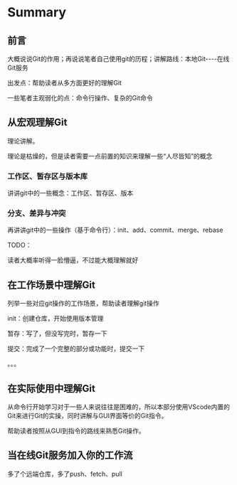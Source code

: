 # Summary

## 前言

大概说说Git的作用；再说说笔者自己使用git的历程；讲解路线：本地Git----在线Git服务

出发点：帮助读者从多方面更好的理解Git

一些笔者主观弱化的点：命令行操作、复杂的Git命令

## 从宏观理解Git

理论讲解。

理论是枯燥的，但是读者需要一点前置的知识来理解一些“人尽皆知”的概念

### 工作区、暂存区与版本库

讲讲git中的一些概念：工作区、暂存区、版本

### 分支、差异与冲突

再讲讲git中的一些操作（基于命令行）：init、add、commit、merge、rebase

TODO：

读者大概率听得一脸懵逼，不过能大概理解就好

## 在工作场景中理解Git

列举一些对应git操作的工作场景，帮助读者理解git操作

init：创建仓库，开始使用版本管理

暂存：写了，但没写完时，暂存一下

提交：完成了一个完整的部分或功能时，提交一下

。。。

## 在实际使用中理解Git

从命令行开始学习对于一些人来说往往是困难的，所以本部分使用VScode内置的Git来进行Git的实操，同时讲解与GUI界面等价的Git指令。

帮助读者按照从GUI到指令的路线来熟悉Git操作。

## 当在线Git服务加入你的工作流

多了个远端仓库，多了push、fetch、pull
